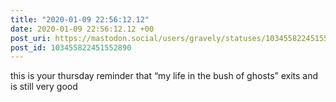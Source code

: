 ```yaml
---
title: "2020-01-09 22:56:12.12"
date: 2020-01-09 22:56:12.12 +00
post_uri: https://mastodon.social/users/gravely/statuses/103455822451552890
post_id: 103455822451552890
---
```

this is your thursday reminder that “my life in the bush of ghosts” exits and is still very good


